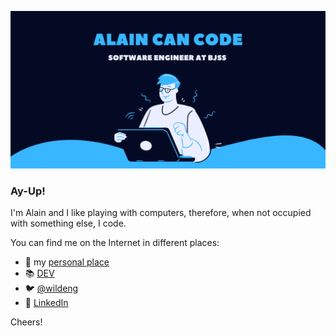 [![Alain Can Code](https://github.com/wildeng/wildeng/blob/main/Alain_Can_code_blue.png?raw=true)](https://alainmauri.eu)

<!--
**wildeng/wildeng** is a ✨ _special_ ✨ repository because its `README.md` (this file) appears on your GitHub profile.

Here are some ideas to get you started:

- 🔭 I’m currently working on ...
- 🌱 I’m currently learning ...
- 👯 I’m looking to collaborate on ...
- 🤔 I’m looking for help with ...
- 💬 Ask me about ...
- 📫 How to reach me: ...
- 😄 Pronouns: ...
- ⚡ Fun fact: ...
-->
### Ay-Up!

I'm Alain and I like playing with computers, therefore, when not occupied with something else, I code.

You can find me on the Internet in different places:

* :rocket: my [personal place](https://alainmauri.eu) 
* :books: [DEV](https://dev.to/wildeng)
* :bird: [@wildeng](https://twitter.com/wildeng)
* :construction_worker: [LinkedIn](https://www.linkedin.com/in/alainmauri/)

Cheers!
